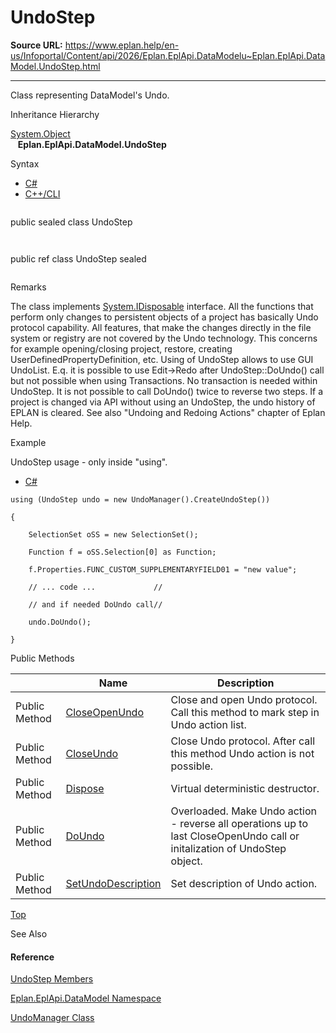 # UndoStep

**Source URL:** https://www.eplan.help/en-us/Infoportal/Content/api/2026/Eplan.EplApi.DataModelu~Eplan.EplApi.DataModel.UndoStep.html

---

Class representing DataModel's Undo.

Inheritance Hierarchy

[System.Object](#)  
   **Eplan.EplApi.DataModel.UndoStep**

Syntax

- [C#](#i-syntax-CS)
- [C++/CLI](#i-syntax-CPP2005)

```
```
public sealed class UndoStep
```
```

```
```
public ref class UndoStep sealed
```
```

Remarks

The class implements [System.IDisposable](#) interface. All the functions that perform only changes to persistent objects of a project has basically Undo protocol capability. All features, that make the changes directly in the file system or registry are not covered by the Undo technology. This concerns for example opening/closing project, restore, creating UserDefinedPropertyDefinition, etc. Using of UndoStep allows to use GUI UndoList. E.q. it is possible to use Edit->Redo after UndoStep::DoUndo() call but not possible when using Transactions. No transaction is needed within UndoStep. It is not possible to call DoUndo() twice to reverse two steps. If a project is changed via API without using an UndoStep, the undo history of EPLAN is cleared. See also "Undoing and Redoing Actions" chapter of Eplan Help.

Example

UndoStep usage - only inside "using".

- [C#](#i-tab-content-fbd37ffb-271b-4d7d-af37-e75a45fcbd3e)

```
using (UndoStep undo = new UndoManager().CreateUndoStep())
{
	SelectionSet oSS = new SelectionSet();
	Function f = oSS.Selection[0] as Function;
	f.Properties.FUNC_CUSTOM_SUPPLEMENTARYFIELD01 = "new value";
	// ... code ...				//
    // and if needed DoUndo call//
    undo.DoUndo();
}
```





Public Methods

|  | Name | Description |
| --- | --- | --- |
| Public Method | [CloseOpenUndo](Eplan.EplApi.DataModelu~Eplan.EplApi.DataModel.UndoStep~CloseOpenUndo.html) | Close and open Undo protocol. Call this method to mark step in Undo action list. |
| Public Method | [CloseUndo](Eplan.EplApi.DataModelu~Eplan.EplApi.DataModel.UndoStep~CloseUndo.html) | Close Undo protocol. After call this method Undo action is not possible. |
| Public Method | [Dispose](Eplan.EplApi.DataModelu~Eplan.EplApi.DataModel.UndoStep~Dispose().html) | Virtual deterministic destructor. |
| Public Method | [DoUndo](Eplan.EplApi.DataModelu~Eplan.EplApi.DataModel.UndoStep~DoUndo.html) | Overloaded. Make Undo action - reverse all operations up to last CloseOpenUndo call or initalization of UndoStep object. |
| Public Method | [SetUndoDescription](Eplan.EplApi.DataModelu~Eplan.EplApi.DataModel.UndoStep~SetUndoDescription.html) | Set description of Undo action. |

[Top](#top)




See Also

#### Reference

[UndoStep Members](Eplan.EplApi.DataModelu~Eplan.EplApi.DataModel.UndoStep_members.html)
  
[Eplan.EplApi.DataModel Namespace](Eplan.EplApi.DataModelu~Eplan.EplApi.DataModel_namespace.html)
  
[UndoManager Class](Eplan.EplApi.DataModelu~Eplan.EplApi.DataModel.UndoManager.html)